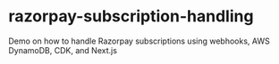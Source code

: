# razorpay-subscription-handling
Demo on how to handle Razorpay subscriptions using webhooks, AWS DynamoDB, CDK, and Next.js
